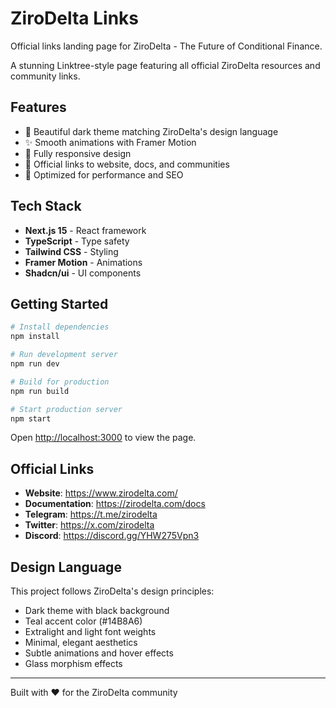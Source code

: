 # ZiroDelta Links

Official links landing page for ZiroDelta - The Future of Conditional Finance.

A stunning Linktree-style page featuring all official ZiroDelta resources and community links.

## Features

- 🎨 Beautiful dark theme matching ZiroDelta's design language
- ✨ Smooth animations with Framer Motion
- 📱 Fully responsive design
- 🔗 Official links to website, docs, and communities
- 🎯 Optimized for performance and SEO

## Tech Stack

- **Next.js 15** - React framework
- **TypeScript** - Type safety
- **Tailwind CSS** - Styling
- **Framer Motion** - Animations
- **Shadcn/ui** - UI components

## Getting Started

```bash
# Install dependencies
npm install

# Run development server
npm run dev

# Build for production
npm run build

# Start production server
npm start
```

Open [http://localhost:3000](http://localhost:3000) to view the page.

## Official Links

- **Website**: https://www.zirodelta.com/
- **Documentation**: https://zirodelta.com/docs
- **Telegram**: https://t.me/zirodelta
- **Twitter**: https://x.com/zirodelta
- **Discord**: https://discord.gg/YHW275Vpn3

## Design Language

This project follows ZiroDelta's design principles:
- Dark theme with black background
- Teal accent color (#14B8A6)
- Extralight and light font weights
- Minimal, elegant aesthetics
- Subtle animations and hover effects
- Glass morphism effects

---

Built with ❤️ for the ZiroDelta community 